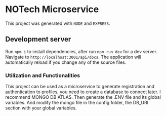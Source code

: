 # NOTech Microservice

This project was generated with `NODE` and `EXPRESS`.

## Development server

Run `npm i` to install dependencies, after run `npm run dev` for a dev server. Navigate to `http://localhost:3001/api/docs`. The application will automatically reload if you change any of the source files.

### Utilization and Functionalities

This project can be used as a microservice to generate registration and authentication to profiles, you need to create a database to connect later. I recommend MONGO DB ATLAS. Then generate the .ENV file and its global variables. And modify the mongo file in the config folder, the DB_URI section with your global variables.
